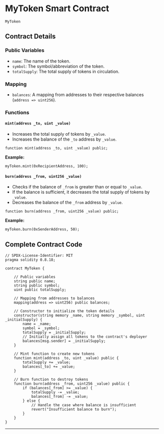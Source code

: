 
# MyToken Smart Contract

`MyToken`

## Contract Details

### Public Variables

- `name`: The name of the token.
- `symbol`: The symbol/abbreviation of the token.
- `totalSupply`: The total supply of tokens in circulation.

### Mapping

- `balances`: A mapping from addresses to their respective balances (`address => uint256`).

### Functions

#### `mint(address _to, uint _value)`

- Increases the total supply of tokens by `_value`.
- Increases the balance of the `_to` address by `_value`.

```solidity
function mint(address _to, uint _value) public;
```

**Example:**

```solidity
myToken.mint(0xRecipientAddress, 100);
```

#### `burn(address _from, uint256 _value)`

- Checks if the balance of `_from` is greater than or equal to `_value`.
- If the balance is sufficient, it decreases the total supply of tokens by `_value`.
- Decreases the balance of the `_from` address by `_value`.

```solidity
function burn(address _from, uint256 _value) public;
```

**Example:**

```solidity
myToken.burn(0xSenderAddress, 50);
```



## Complete Contract Code


```solidity
// SPDX-License-Identifier: MIT
pragma solidity 0.8.18;

contract MyToken {

    // Public variables
    string public name;
    string public symbol;
    uint public totalSupply;

    // Mapping from addresses to balances
    mapping(address => uint256) public balances;

    // Constructor to initialize the token details
    constructor(string memory _name, string memory _symbol, uint _initialSupply) {
        name = _name;
        symbol = _symbol;
        totalSupply = _initialSupply;
        // Initially assign all tokens to the contract's deployer
        balances[msg.sender] = _initialSupply;
    }

    // Mint function to create new tokens
    function mint(address _to, uint _value) public {
        totalSupply += _value;
        balances[_to] += _value;
    }

    // Burn function to destroy tokens
    function burn(address _from, uint256 _value) public {
        if (balances[_from] >= _value) {
            totalSupply -= _value;
            balances[_from] -= _value;
        } else {
            // Handle the case where balance is insufficient
            revert("Insufficient balance to burn");
        }
    }
}
```

---
